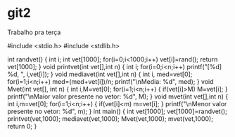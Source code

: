 # git2
Trabalho pra terça

#include <stdio.h>
#include <stdlib.h>

int randvet()
{
    int i;
    int vet[1000];
    for(i=0;i<1000;i++)
        vet[i]=rand();
    return vet[1000];
}
void printvet(int vet[],int n)
{
    int i;
        for(i=0;i<n;i++)
            printf("[%d] %d, ", i,vet[i]);
}
void mediavet(int vet[],int n)
{
    int i, med=vet[0];
    for(i=1;i<n;i++)
        med=(med+vet[i])/n;
    printf("\nMedia: %d", med);
}
void Mvet(int vet[], int n)
{
    int i,M=vet[0];
    for(i=1;i<n;i++)
    {
        if(vet[i]>M)
            M=vet[i];
    }
    printf("\nMaior valor presente no vetor: %d", M);
}
void mvet(int vet[],int n)
{
        int i,m=vet[0];
    for(i=1;i<n;i++)
    {
        if(vet[i]<m)
            m=vet[i];
    }
    printf("\nMenor valor presente no vetor: %d", m);
}
int main()
{
    int vet[1000];
    vet[1000]=randvet();
    printvet(vet,1000);
    mediavet(vet,1000);
    Mvet(vet,1000);
    mvet(vet,1000);
    return 0;
}
